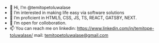 - 👋 Hi, I’m @temitopetoluwalase
- 👀 I’m interested in making life easy via software solutions 
- 🌱 I’m proficient in HTML5, CSS, JS, TS, REACT, GATSBY, NEXT.
- 💞️ I’m open for colloboration.
- 📫 You can reach me on linkedin: https://www.linkedin.com/in/temitope-toluwalase/ mail: temitopetoluwalase@gmail.com


<!---
temitopetoluwalase/temitopetoluwalase is a ✨ special ✨ repository because its `README.md` (this file) appears on your GitHub profile.
You can click the Preview link to take a look at your changes.
--->

